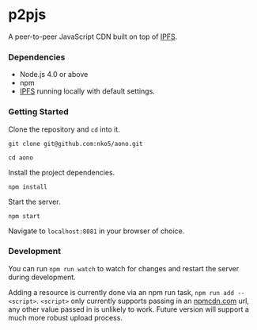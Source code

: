# p2pjs

A peer-to-peer JavaScript CDN built on top of [IPFS](https://ipfs.io).

### Dependencies

* Node.js 4.0 or above
* npm
* [IPFS](https://ipfs.io/docs/getting-started/) running locally with default settings.

### Getting Started

Clone the repository and `cd` into it.

`git clone git@github.com:nko5/aono.git`

`cd aono`

Install the project dependencies.

`npm install`

Start the server.

`npm start`

Navigate to `localhost:8081` in your browser of choice.

### Development

You can run `npm run watch` to watch for changes and restart the server during development.

Adding a resource is currently done via an npm run task, `npm run add -- <script>`. `<script>` only currently supports passing in an [npmcdn.com](http://npmcdn.com) url, any other value passed in is unlikely to work. Future version will support a much more robust upload process.
